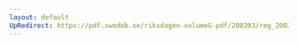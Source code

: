 ```yaml
---
layout: default
UpRedirect: https://pdf.swedeb.se/riksdagen-volumeG-pdf/200203/reg_200203/reg_200203_0048.pdf
---
```

